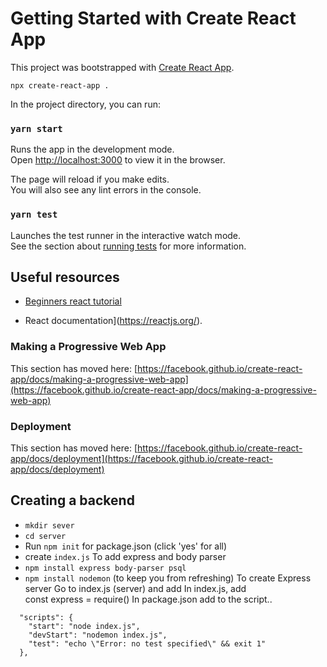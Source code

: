# Getting Started with Create React App

This project was bootstrapped with [Create React App](https://github.com/facebook/create-react-app).
```
npx create-react-app .
```

In the project directory, you can run:

### `yarn start`

Runs the app in the development mode.\
Open [http://localhost:3000](http://localhost:3000) to view it in the browser.

The page will reload if you make edits.\
You will also see any lint errors in the console.

### `yarn test`

Launches the test runner in the interactive watch mode.\
See the section about [running tests](https://facebook.github.io/create-react-app/docs/running-tests) for more information.



## Useful resources
 - [Beginners react tutorial](https://www.youtube.com/watch?v=CKADIFku_fQ&list=PLpPqplz6dKxX8KhvEx5AoDJ61N9SIOFYh&index=2)

 - React documentation](https://reactjs.org/).


### Making a Progressive Web App

This section has moved here: [https://facebook.github.io/create-react-app/docs/making-a-progressive-web-app](https://facebook.github.io/create-react-app/docs/making-a-progressive-web-app)

### Deployment

This section has moved here: [https://facebook.github.io/create-react-app/docs/deployment](https://facebook.github.io/create-react-app/docs/deployment)


## Creating a backend
- `mkdir sever`
- `cd server`
- Run `npm init` for package.json (click 'yes' for all)
- create `index.js` 
To add express and body parser
- `npm install express body-parser psql`
- `npm install nodemon` (to keep you from refreshing)
To create Express server 
Go to index.js (server) and add 
In index.js, add\
const express = require()
In package.json
add to the script..
```
  "scripts": {
    "start": "node index.js",
    "devStart": "nodemon index.js", 
    "test": "echo \"Error: no test specified\" && exit 1"
  },
  ```
